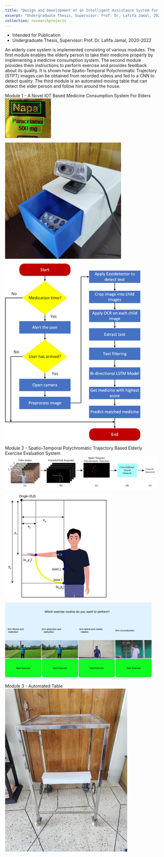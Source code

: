 ```yaml
---
title: "Design and Development of an Intelligent Assistance System for Elderly People"
excerpt: "Undergraduate Thesis, Supervisor: Prof. Dr. Lafifa Jamal, 2020-2022<br/><img src='/images/exercise/ex-gui-1.jpg' style='width: 480px;max-width:100%;margin-bottom:15px;display:block;'>"
collection: researchprojects
---
```

* Intended for Publication
* Undergraduate Thesis, Supervisor: Prof. Dr. Lafifa Jamal, 2020-2022

An elderly care system is implemented consisting of various modules. The first module enables the elderly person to take their medicine properly by implementing a medicine consumption system. The second module provides them instructions to perform exercise and provides feedback about its quality. It is shown how Spatio-Temporal Polychromatic Trajectory (STPT) images can be obtained from recorded videos and fed to a CNN to detect quality. The third module is an automated moving table that can detect the elder person and follow him around the house.

Module 1 - A Novel IOT Based Medicine Consumption System For Elders
<img src='/images/medicine/word.jpg' style='width: 150px;max-width:100%;margin-bottom:15px;display:block;'>
<img src='/images/medicine/drawer_open.jpg' style='width: 380px;max-width:100%;margin-bottom:15px;display:block;'>
<img src='/images/medicine/algorithm_workflow.png' style='width: 450px;max-width:100%;margin-bottom:15px;display:block;'>

Module 2 - Spatio-Temporal Polychromatic Trajectory Based Elderly Exercise Evaluation System
<img src='/images/exercise/methodology_overview.jpg' style='width: 750px;max-width:100%;margin-bottom:15px;display:block;'>
<img src='/images/exercise/direction_demonstration.jpg' style='width: 350px;max-width:100%;margin-bottom:15px;display:block;'>
<img src='/images/exercise/ex-gui-1.jpg' style='width: 480px;max-width:100%;margin-bottom:15px;display:block;'>

Module 3 - Automated Table
<img src='/images/table.jpg' style='width: 400px;max-width:100%;margin-bottom:15px;display:block;'>